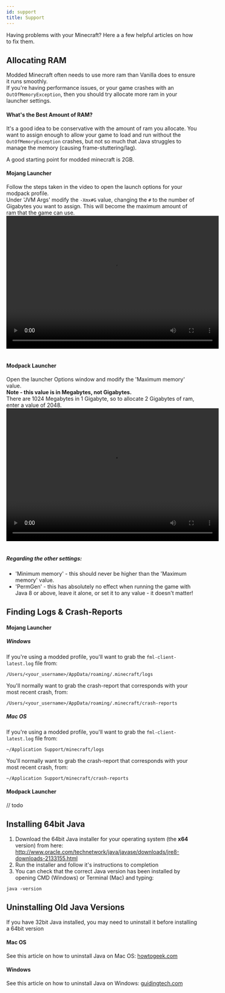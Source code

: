 ```yaml
---
id: support
title: Support
---
```


Having problems with your Minecraft? Here a a few helpful articles on how to fix them.

## Allocating RAM
Modded Minecraft often needs to use more ram than Vanilla does to ensure it runs smoothly.  
If you're having performance issues, or your game crashes with an `OutOfMemoryException`, then you should try allocate more ram in your launcher settings.

#### What's the Best Amount of RAM?
It's a good idea to be conservative with the amount of ram you allocate. You want to assign enough to allow your game to load and run without the `OutOfMemoryException` crashes, but not so much that Java struggles to manage the memory (causing frame-stuttering/lag).

A good starting point for modded minecraft is 2GB.

#### Mojang Launcher
Follow the steps taken in the video to open the launch options for your modpack profile.  
Under 'JVM Args' modify the `-Xmx#G` value, changing the `#` to the number of Gigabytes you want to assign.
This will become the maximum amount of ram that the game can use.
<video src="resources/mojang-jvm-args.mp4" width="560" height="350" controls preload></video>&nbsp;

#### Modpack Launcher
Open the launcher Options window and modify the 'Maximum memory' value.  
**Note - this value is in Megabytes, not Gigabytes.**  
There are 1024 Megabytes in 1 Gigabyte, so to allocate 2 Gigabytes of ram, enter a value of 2048.
<video src="resources/launcher-jvm-args.mp4" width="560" height="350" controls preload></video>&nbsp;

##### Regarding the other settings:
- 'Minimum memory' - this should never be higher than the 'Maximum memory' value. 
- 'PermGen' - this has absolutely no effect when running the game with Java 8 or above, leave it alone, or set it to any value - it doesn't matter!

## Finding Logs & Crash-Reports

#### Mojang Launcher
##### Windows
If you're using a modded profile, you'll want to grab the `fml-client-latest.log` file from:
```
/Users/<your_username>/AppData/roaming/.minecraft/logs
```
You'll normally want to grab the crash-report that corresponds with your most recent crash, from:
 ```
 /Users/<your_username>/AppData/roaming/.minecraft/crash-reports
 ```
##### Mac OS
If you're using a modded profile, you'll want to grab the `fml-client-latest.log` file from:
```
~/Application Support/minecraft/logs
```
You'll normally want to grab the crash-report that corresponds with your most recent crash, from:
```
~/Application Support/minecraft/crash-reports
```

#### Modpack Launcher
// todo

## Installing 64bit Java
1. Download the 64bit Java installer for your operating system (the **x64** version) from here:
http://www.oracle.com/technetwork/java/javase/downloads/jre8-downloads-2133155.html
2. Run the installer and follow it's instructions to completion
3. You can check that the correct Java version has been installed by opening CMD (Windows) or Terminal (Mac) and typing:
```
java -version
```

## Uninstalling Old Java Versions
If you have 32bit Java installed, you may need to uninstall it before installing a 64bit version

#### Mac OS
See this article on how to uninstall Java on Mac OS: [howtogeek.com](https://www.howtogeek.com/230145/how-to-uninstall-java-on-mac-os-x/)

#### Windows
See this article on how to uninstall Java on Windows: [guidingtech.com](http://www.guidingtech.com/20274/completely-remove-uninstall-java-windows-pc/)
